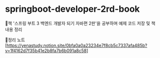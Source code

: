 # springboot-developer-2rd-book
📙책 '스프링 부트 3 백엔드 개발자 되기 자바편 2판'을 공부하며 예제 코드 저장 및 책 내용 정리

🔗정리 노트[https://yenastudy.notion.site/0bfa0a0a23234e7f8cb5c7337afa485b?v=1f4162d7f35b41e2b8fa7b6b091a8c58]
